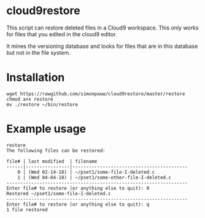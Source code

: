 # cloud9restore
This script can restore deleted files in a Cloud9 workspace. This only works for files that you edited in the cloud9 editor.

It mines the versioning database and looks for files that are in this database but not in the file system.

# Installation
	wget https://rawgithub.com/simonpauw/cloud9restore/master/restore
	chmod a+x restore
	mv ./restore ~/bin/restore

# Example usage
	restore
	The following files can be restored:

	file# | last modified  | filename
	------|----------------|------------------------------------------
	    0 | (Wed 02-14-18) | ~/pset1/some-file-I-deleted.c
	    1 | (Wed 04-04-18) | ~/pset1/some-other-file-I-deleted.c
	------------------------------------------------------------------
	Enter file# to restore (or anything else to quit): 0
	Restored ~/pset1/some-file-I-deleted.c
	------------------------------------------------------------------
	Enter file# to restore (or anything else to quit): q
	1 file restored
